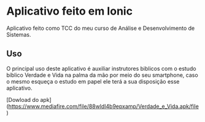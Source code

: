 # Aplicativo feito em Ionic

Aplicativo feito como TCC do meu curso de Análise e Desenvolvimento de Sistemas.

## Uso
O principal uso deste aplicativo é auxiliar instrutores biblicos com o estudo
bíblico Verdade e Vida na palma da mão por meio do seu smartphone, caso o mesmo
esqueça o estudo em papel ele terá a sua disposição esse aplicativo.

[Dowload do apk] (https://www.mediafire.com/file/88wldl4b9epxamp/Verdade_e_Vida.apk/file)
